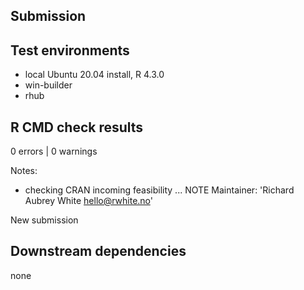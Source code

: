 ## Submission

## Test environments

* local Ubuntu 20.04 install, R 4.3.0
* win-builder
* rhub

## R CMD check results

0 errors | 0 warnings

Notes: 

* checking CRAN incoming feasibility ... NOTE
Maintainer: 'Richard Aubrey White <hello@rwhite.no>'

New submission

## Downstream dependencies

none
